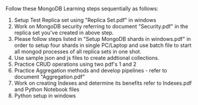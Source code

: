 Follow these MongoDB Learning steps sequentially as follows:
1. Setup Test Replica set using "Replica Set.pdf"  in windows
2. Work on MongoDB security referring to document "Security.pdf" in the replica set you've created in above step.   
3. Please follow steps listed in "Setup MongoDB shards in windows.pdf" in order to setup four shards in single PC/Laptop
   and use batch file to start all mongod processes of all replica sets in one shot.
4. Use sample json and js files to create addtional collections.
5. Practice CRUD operations using two pdf's 1 and 2
6. Practice Aggregation methods and develop pipelines - refer to document "Aggregation.pdf"
7. Work on creating Indexes and determine its benefits refer to Indexes.pdf and Python Notebook files
8. Python setup in windows
